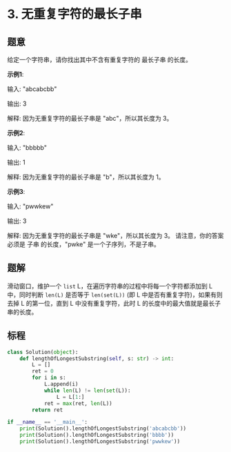 # 3. 无重复字符的最长子串

## 题意

给定一个字符串，请你找出其中不含有重复字符的 最长子串 的长度。

**示例1**:

输入: "abcabcbb"

输出: 3 

解释: 因为无重复字符的最长子串是 "abc"，所以其长度为 3。

**示例2**:

输入: "bbbbb"

输出: 1

解释: 因为无重复字符的最长子串是 "b"，所以其长度为 1。

**示例3**:

输入: "pwwkew"

输出: 3

解释: 因为无重复字符的最长子串是 "wke"，所以其长度为 3。
     请注意，你的答案必须是 子串 的长度，"pwke" 是一个子序列，不是子串。

## 题解

滑动窗口，维护一个 `list` L，在遍历字符串的过程中将每一个字符都添加到 L 中，同时判断 `len(L)` 是否等于 `len(set(L))` (即 L 中是否有重复字符)，如果有则去掉 L 的第一位，直到 L 中没有重复字符，此时 L 的长度中的最大值就是最长子串的长度。

## 标程

```python
class Solution(object):
    def lengthOfLongestSubstring(self, s: str) -> int:
        L = []
        ret = 0
        for i in s:
            L.append(i)
            while len(L) != len(set(L)):
                L = L[1:]
            ret = max(ret, len(L))
        return ret

if __name__ == '__main__':
    print(Solution().lengthOfLongestSubstring('abcabcbb'))
    print(Solution().lengthOfLongestSubstring('bbbb'))
    print(Solution().lengthOfLongestSubstring('pwwkew'))
```
